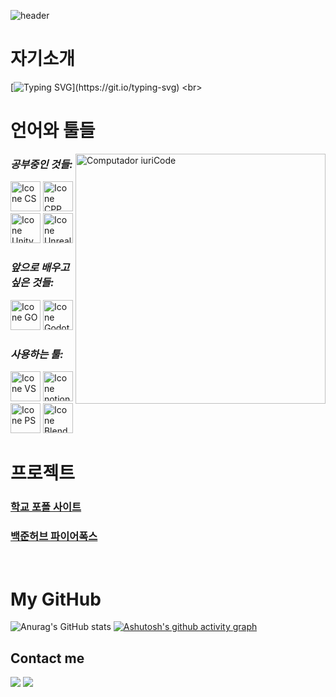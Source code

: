 ![header](https://capsule-render.vercel.app/api?type=waving&height=300&color=4166F5&text=Hello,%20I'm%20koori!&textBg=false&fontColor=234794&fontSize=90&animation=fadeIn)

# **자기소개**
[![Typing SVG](https://readme-typing-svg.demolab.com/?font=Black+Han+Sans&duration=3000&pause=1000&color=2956B2&random=false&width=435&lines=%EC%A0%80%EB%8A%94+%EA%B2%8C%EC%9E%84%EB%A7%88%EC%9D%B4%EC%8A%A4%ED%84%B0%EA%B3%A0%EC%97%90+%EC%9E%AC%ED%95%99+%EC%A4%91%EC%9D%B8;2%ED%95%99%EB%85%84+%EC%B5%9C%EC%B0%AC%ED%98%B8%EC%9E%85%EB%8B%88%EB%8B%A4!)](https://git.io/typing-svg)
<br>

# **언어와 툴들**

<img src="https://raw.githubusercontent.com/MicaelliMedeiros/micaellimedeiros/master/image/computer-illustration.png" min-width="400px" max-width="400px" width="400px" align="right" alt="Computador iuriCode">

### *공부중인 것들:*
  <img height="48px" width="48px" alt="Icone CS" src="https://skillicons.dev/icons?i=cs"/>
  <img height="48px" width="48px" alt="Icone CPP" src="https://skillicons.dev/icons?i=cpp"/>
  <img height="48px" width="48px" alt="Icone Unity" src="https://skillicons.dev/icons?i=unity"/>
  <img height="48px" width="48px" alt="Icone Unreal" src="https://skillicons.dev/icons?i=unreal"/>

### *앞으로 배우고 싶은 것들:*
 <img height="48px" width="48px" alt="Icone GO" src="https://skillicons.dev/icons?i=go"/>
 <img height="48px" width="48px" alt="Icone Godot" src="https://skillicons.dev/icons?i=godot"/>
  
### *사용하는 툴:*
  <img height="48px" width="48px" alt="Icone VS" src="https://skillicons.dev/icons?i=visualstudio"/>
  <img height="48px" width="48px" alt="Icone notion" src="https://skillicons.dev/icons?i=notion"/>
  <img height="48px" width="48px" alt="Icone PS" src="https://skillicons.dev/icons?i=ps"/>
  <img height="48px" width="48px" alt="Icone Blender" src="https://skillicons.dev/icons?i=blender"/>
  
<br>

# 프로젝트
### [학교 포폴 사이트](https://ggm.gondr.net/user/profile/330)
### [백준허브 파이어폭스](https://github.com/koori0831/BaekjoonHubFirefox)
<br>

# My GitHub

![Anurag's GitHub stats](https://github-readme-stats.vercel.app/api?username=koori0831&hide=contribs,prs&show_icons=true&theme=shades-of-purple)
[![Ashutosh's github activity graph](https://github-readme-activity-graph.vercel.app/graph?username=koori0831&theme=tokyo-night)](https://github.com/ashutosh00710/github-readme-activity-graph)
<br>

## Contact me
<div>
<a href = "mailto: fuyunokoori0831@gmail.com"><img loading="lazy" src="https://img.shields.io/badge/Gmail-D14836?style=for-the-badge&logo=gmail&logoColor=white" target="_blank"></a>
<a href = https://github.com/koori0831 ><img loading="lazy" src="https://img.shields.io/badge/GitHub-100000?style=for-the-badge&logo=github&logoColor=white" target="_blank"></a>

